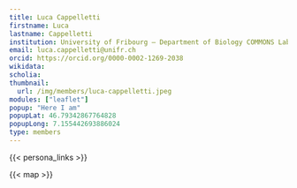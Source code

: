 ```yaml
---
title: Luca Cappelletti
firstname: Luca
lastname: Cappelletti
institution: University of Fribourg – Department of Biology COMMONS Lab
email: luca.cappelletti@unifr.ch
orcid: https://orcid.org/0000-0002-1269-2038
wikidata: 
scholia: 
thumbnail:
  url: /img/members/luca-cappelletti.jpeg
modules: ["leaflet"]
popup: "Here I am"
popupLat: 46.79342867764828
popupLong: 7.155442693886024
type: members
---
```


{{< persona_links >}}

{{< map >}}
